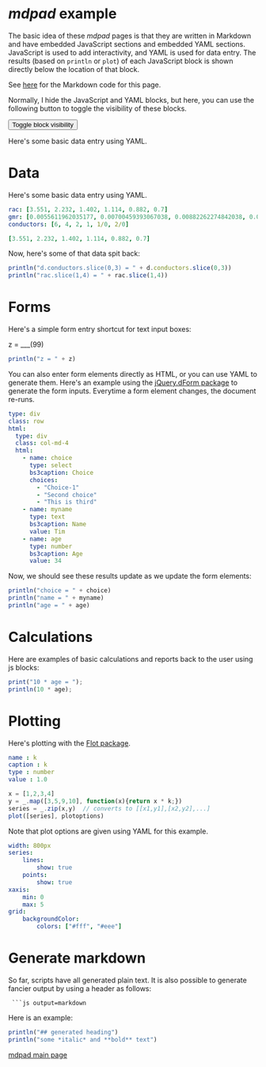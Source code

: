 # *mdpad* example

The basic idea of these *mdpad* pages is that they are written in
Markdown and have embedded JavaScript sections and embedded YAML
sections. JavaScript is used to add interactivity, and YAML is used
for data entry. The results (based on `println` or `plot`) of each
JavaScript block is shown directly below the location of that block.

See [here](example.md) for the Markdown code for this page.

Normally, I hide the JavaScript and YAML blocks, but here, you can use
the following button to toggle the visibility of these blocks.

<input type="button" value="Toggle block visibility" onclick="$('.jsinput').toggle();$('.yamlinput').toggle()">

Here's some basic data entry using YAML.

# Data

Here's some basic data entry using YAML.

```yaml name=d
rac: [3.551, 2.232, 1.402, 1.114, 0.882, 0.7]
gmr: [0.0055611962035177, 0.00700459393067038, 0.00882262274842038, 0.00990159326021141, 0.0111125174323268, 0.0124715326552536]
conductors: [6, 4, 2, 1, 1/0, 2/0]
```

```yaml name=rac
[3.551, 2.232, 1.402, 1.114, 0.882, 0.7]
```
Now, here's some of that data spit back:

```js
println("d.conductors.slice(0,3) = " + d.conductors.slice(0,3))
println("rac.slice(1,4) = " + rac.slice(1,4))
```

# Forms

Here's a simple form entry shortcut for text input boxes:

z = ___(99)

```js
println("z = " + z)
```

You can also enter form elements directly as HTML, or you can use YAML
to generate them. Here's an example using the
[jQuery.dForm package](http://daffl.github.io/jquery.dform/) to
generate the form inputs. Everytime a form element changes, the
document re-runs.

```yaml jquery=dform
type: div
class: row
html:
  type: div
  class: col-md-4
  html:
    - name: choice 
      type: select
      bs3caption: Choice
      choices: 
        - "Choice-1"
        - "Second choice"
        - "This is third"
    - name: myname
      type: text
      bs3caption: Name
      value: Tim
    - name: age
      type: number
      bs3caption: Age
      value: 34
```

Now, we should see these results update as we update the form elements:

```js
println("choice = " + choice)
println("name = " + myname)
println("age = " + age)
```

# Calculations

Here are examples of basic calculations and reports back to the user
using js blocks:

```js
print("10 * age = ");
println(10 * age);
```

# Plotting

Here's plotting with the 
[Flot package](http://www.flotcharts.org).

```yaml jquery=dform
name : k
caption : k
type : number
value : 1.0
```


```js
x = [1,2,3,4]
y = _.map([3,5,9,10], function(x){return x * k;})
series = _.zip(x,y)  // converts to [[x1,y1],[x2,y2],...]
plot([series], plotoptions)
```

Note that plot options are given using YAML for this example.

```yaml name=plotoptions
width: 800px 
series: 
    lines: 
        show: true
    points: 
        show: true 
xaxis: 
    min: 0
    max: 5
grid: 
    backgroundColor: 
        colors: ["#fff", "#eee"]
```


# Generate markdown


So far, scripts have all generated plain text. It is also possible to
generate fancier output by using a header as follows: 

` ```js output=markdown`

Here is an example:

```js output=markdown
println("## generated heading")
println("some *italic* and **bold** text")
```

[mdpad main page](https://github.com/tshort/mdpad/tree/gh-pages)
